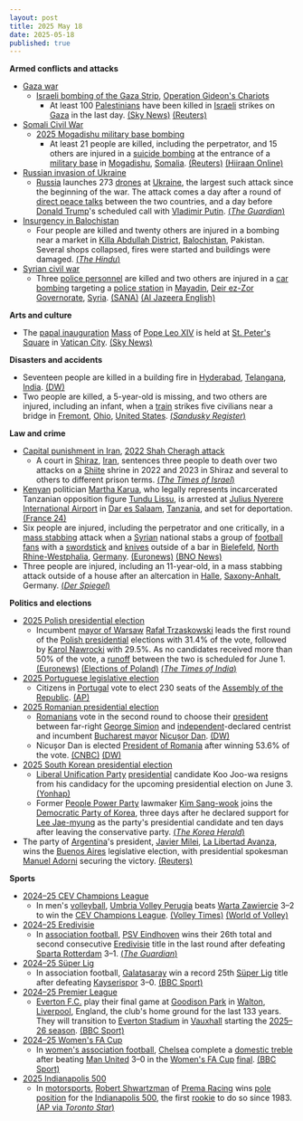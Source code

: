 ```yaml
---
layout: post
title: 2025 May 18
date: 2025-05-18
published: true
---
```



**Armed conflicts and attacks**

* [Gaza war](https://en.wikipedia.org/wiki/Gaza_war "Gaza war")
  + [Israeli bombing of the Gaza Strip](https://en.wikipedia.org/wiki/Israeli_bombing_of_the_Gaza_Strip "Israeli bombing of the Gaza Strip"), [Operation Gideon's Chariots](https://en.wikipedia.org/wiki/Operation_Gideon%27s_Chariots "Operation Gideon's Chariots")
    - At least 100 [Palestinians](https://en.wikipedia.org/wiki/Palestinians "Palestinians") have been killed in [Israeli](https://en.wikipedia.org/wiki/Israel "Israel") strikes on [Gaza](https://en.wikipedia.org/wiki/Gaza_Strip "Gaza Strip") in the last day. [(Sky News)](https://news.sky.com/story/at-least-66-people-killed-in-israeli-strikes-on-gaza-women-and-children-among-dead-medics-say-13369334) [(Reuters)](https://www.reuters.com/world/middle-east/israel-airstrike-kills-least-24-gaza-mediators-host-ceasefire-talks-2025-05-17/)
* [Somali Civil War](https://en.wikipedia.org/wiki/Somali_Civil_War_%282009%E2%80%93present%29 "Somali Civil War (2009–present)")
  + [2025 Mogadishu military base bombing](https://en.wikipedia.org/wiki/2025_Mogadishu_military_base_bombing "2025 Mogadishu military base bombing")
    - At least 21 people are killed, including the perpetrator, and 15 others are injured in a [suicide bombing](https://en.wikipedia.org/wiki/Suicide_bombing "Suicide bombing") at the entrance of a [military base](https://en.wikipedia.org/wiki/Military_base "Military base") in [Mogadishu](https://en.wikipedia.org/wiki/Mogadishu "Mogadishu"), [Somalia](https://en.wikipedia.org/wiki/Somalia "Somalia"). [(Reuters)](https://www.reuters.com/world/africa/mogadishu-suicide-bomber-kills-least-10-army-recruitment-drive-2025-05-18/) [(Hiiraan Online)](https://www.hiiraan.com/news4/2025/May/201555/death_toll_climbs_to_20_in_mogadishu_suicide_bombing_claimed_by_al_shabab.aspx)
* [Russian invasion of Ukraine](https://en.wikipedia.org/wiki/Russian_invasion_of_Ukraine "Russian invasion of Ukraine")
  + [Russia](https://en.wikipedia.org/wiki/Russia "Russia") launches 273 [drones](https://en.wikipedia.org/wiki/Loitering_munition "Loitering munition") at [Ukraine](https://en.wikipedia.org/wiki/Ukraine "Ukraine"), the largest such attack since the beginning of the war. The attack comes a day after a round of [direct peace talks](https://en.wikipedia.org/wiki/Peace_negotiations_in_the_Russian_invasion_of_Ukraine "Peace negotiations in the Russian invasion of Ukraine") between the two countries, and a day before [Donald Trump](https://en.wikipedia.org/wiki/Donald_Trump "Donald Trump")'s scheduled call with [Vladimir Putin](https://en.wikipedia.org/wiki/Vladimir_Putin "Vladimir Putin"). [(*The Guardian*)](https://www.theguardian.com/world/2025/may/18/ukraine-reports-largest-drone-attack-from-russia-since-war-began)
* [Insurgency in Balochistan](https://en.wikipedia.org/wiki/Insurgency_in_Balochistan "Insurgency in Balochistan")
  + Four people are killed and twenty others are injured in a bombing near a market in [Killa Abdullah District](https://en.wikipedia.org/wiki/Killa_Abdullah_District "Killa Abdullah District"), [Balochistan](https://en.wikipedia.org/wiki/Balochistan%2C_Pakistan "Balochistan, Pakistan"), Pakistan. Several shops collapsed, fires were started and buildings were damaged. [(*The Hindu*)](https://www.thehindu.com/news/international/pakistan-balochistan-killa-abdullah-market-bomb-blast/article69592770.ece)
* [Syrian civil war](https://en.wikipedia.org/wiki/Syrian_civil_war "Syrian civil war")
  + Three [police personnel](https://en.wikipedia.org/wiki/Public_Security_Police_%28Syria%29 "Public Security Police (Syria)") are killed and two others are injured in a [car bombing](https://en.wikipedia.org/wiki/Car_bomb "Car bomb") targeting a [police station](https://en.wikipedia.org/wiki/Police_station "Police station") in [Mayadin](https://en.wikipedia.org/wiki/Mayadin "Mayadin"), [Deir ez-Zor Governorate](https://en.wikipedia.org/wiki/Deir_ez-Zor_Governorate "Deir ez-Zor Governorate"), [Syria](https://en.wikipedia.org/wiki/Syria "Syria"). [(SANA)](https://www.sana.sy/en/?p=356089) [(Al Jazeera English)](https://www.aljazeera.com/news/2025/5/18/deadly-blast-rocks-police-station-in-eastern-syria-killing-three-report)

**Arts and culture**

* The [papal inauguration](https://en.wikipedia.org/wiki/Papal_inauguration "Papal inauguration") [Mass](https://en.wikipedia.org/wiki/Mass_%28liturgy%29 "Mass (liturgy)") of [Pope Leo XIV](https://en.wikipedia.org/wiki/Pope_Leo_XIV "Pope Leo XIV") is held at [St. Peter's Square](https://en.wikipedia.org/wiki/St._Peter%27s_Square "St. Peter's Square") in [Vatican City](https://en.wikipedia.org/wiki/Vatican_City "Vatican City"). [(Sky News)](https://news.sky.com/story/pope-leo-inauguration-live-world-leaders-and-royals-to-attend-event-as-tens-of-thousands-gather-in-vatican-city-13369202)

**Disasters and accidents**

* Seventeen people are killed in a building fire in [Hyderabad](https://en.wikipedia.org/wiki/Hyderabad "Hyderabad"), [Telangana](https://en.wikipedia.org/wiki/Telangana "Telangana"), [India](https://en.wikipedia.org/wiki/India "India"). [(DW)](https://www.dw.com/en/india-building-fire-kills-17-in-hyderabad/a-72581271)
* Two people are killed, a 5-year-old is missing, and two others are injured, including an infant, when a [train](https://en.wikipedia.org/wiki/Train "Train") strikes five civilians near a bridge in [Fremont](https://en.wikipedia.org/wiki/Fremont%2C_Ohio "Fremont, Ohio"), [Ohio](https://en.wikipedia.org/wiki/Ohio "Ohio"), [United States](https://en.wikipedia.org/wiki/United_States "United States"). [(*Sandusky Register*)](https://sanduskyregister.com/news/588282/update-2-killed-in-fremont-train-collision/)

**Law and crime**

* [Capital punishment in Iran](https://en.wikipedia.org/wiki/Capital_punishment_in_Iran "Capital punishment in Iran"), [2022 Shah Cheragh attack](https://en.wikipedia.org/wiki/2022_Shah_Cheragh_attack "2022 Shah Cheragh attack")
  + A court in [Shiraz](https://en.wikipedia.org/wiki/Shiraz "Shiraz"), [Iran](https://en.wikipedia.org/wiki/Iran "Iran"), sentences three people to death over two attacks on a [Shiite](https://en.wikipedia.org/wiki/Shia_Islam "Shia Islam") shrine in 2022 and 2023 in Shiraz and several to others to different prison terms. [(*The Times of Israel*)](https://www.timesofisrael.com/liveblog_entry/iran-sentences-3-to-death-over-islamic-state-claimed-attacks-on-shiite-shrine-in-shiraz/)
* [Kenyan](https://en.wikipedia.org/wiki/Kenya "Kenya") politician [Martha Karua](https://en.wikipedia.org/wiki/Martha_Karua "Martha Karua"), who legally represents incarcerated Tanzanian opposition figure [Tundu Lissu](https://en.wikipedia.org/wiki/Tundu_Lissu "Tundu Lissu"), is arrested at [Julius Nyerere International Airport](https://en.wikipedia.org/wiki/Julius_Nyerere_International_Airport "Julius Nyerere International Airport") in [Dar es Salaam](https://en.wikipedia.org/wiki/Dar_es_Salaam "Dar es Salaam"), [Tanzania](https://en.wikipedia.org/wiki/Tanzania "Tanzania"), and set for deportation. [(France 24)](https://www.france24.com/en/live-news/20250518-kenyan-politician-lawyer-for-tanzania-opposition-leader-arrested)
* Six people are injured, including the perpetrator and one critically, in a [mass stabbing](https://en.wikipedia.org/wiki/Mass_stabbing "Mass stabbing") attack when a [Syrian](https://en.wikipedia.org/wiki/Syria "Syria") national stabs a group of [football fans](https://en.wikipedia.org/wiki/Football_fans "Football fans") with a [swordstick](https://en.wikipedia.org/wiki/Swordstick "Swordstick") and [knives](https://en.wikipedia.org/wiki/Knife "Knife") outside of a bar in [Bielefeld](https://en.wikipedia.org/wiki/Bielefeld "Bielefeld"), [North Rhine-Westphalia](https://en.wikipedia.org/wiki/North_Rhine-Westphalia "North Rhine-Westphalia"), [Germany](https://en.wikipedia.org/wiki/Germany "Germany"). [(Euronews)](https://www.euronews.com/my-europe/2025/05/18/bielefeld-revellers-attacked-outside-a-bar-police-classify-the-offence-as-planned-assault) [(BNO News)](https://bnonews.com/index.php/2025/05/5-injured-in-stabbing-attack-in-germany-syrian-suspect-at-large/)
* Three people are injured, including an 11-year-old, in a mass stabbing attack outside of a house after an altercation in [Halle](https://en.wikipedia.org/wiki/Halle_%28Saale%29 "Halle (Saale)"), [Saxony-Anhalt](https://en.wikipedia.org/wiki/Saxony-Anhalt "Saxony-Anhalt"), Germany. [(*Der Spiegel*)](https://www.spiegel.de/panorama/justiz/halle-saale-mann-verletzt-mehrere-menschen-darunter-auch-kinder-a-af3ceea0-55d7-4c90-b38d-e40fd1d3d2a5)

**Politics and elections**

* [2025 Polish presidential election](https://en.wikipedia.org/wiki/2025_Polish_presidential_election "2025 Polish presidential election")
  + Incumbent [mayor of Warsaw](https://en.wikipedia.org/wiki/List_of_city_mayors_of_Warsaw "List of city mayors of Warsaw") [Rafał Trzaskowski](https://en.wikipedia.org/wiki/Rafa%C5%82_Trzaskowski "Rafał Trzaskowski") leads the first round of the [Polish presidential](https://en.wikipedia.org/wiki/President_of_Poland "President of Poland") elections with 31.4% of the vote, followed by [Karol Nawrocki](https://en.wikipedia.org/wiki/Karol_Nawrocki "Karol Nawrocki") with 29.5%. As no candidates received more than 50% of the vote, a [runoff](https://en.wikipedia.org/wiki/Runoff_voting "Runoff voting") between the two is scheduled for June 1. [(Euronews)](https://www.euronews.com/my-europe/2025/05/18/exit-poll-rafal-trzaskowski-narrowly-wins-polish-presidential-election-first-round) [(Elections of Poland)](https://wybory.gov.pl/prezydent2025/en/wynik/pl) [(*The Times of India*)](https://timesofindia.indiatimes.com/world/europe/poland-presidential-elections-2025-what-we-all-know-about-polls-contenders-and-key-decisive-factors/articleshow/121245183.cms)
* [2025 Portuguese legislative election](https://en.wikipedia.org/wiki/2025_Portuguese_legislative_election "2025 Portuguese legislative election")
  + Citizens in [Portugal](https://en.wikipedia.org/wiki/Portugal "Portugal") vote to elect 230 seats of the [Assembly of the Republic](https://en.wikipedia.org/wiki/Assembly_of_the_Republic_%28Portugal%29 "Assembly of the Republic (Portugal)"). [(AP)](https://apnews.com/article/portugal-election-politics-a7ad09455b14af8eb7722ac0008d96ed)
* [2025 Romanian presidential election](https://en.wikipedia.org/wiki/2025_Romanian_presidential_election "2025 Romanian presidential election")
  + [Romanians](https://en.wikipedia.org/wiki/Romanian_people "Romanian people") vote in the second round to choose their [president](https://en.wikipedia.org/wiki/President_of_Romania "President of Romania") between far-right [George Simion](https://en.wikipedia.org/wiki/George_Simion "George Simion") and [independent](https://en.wikipedia.org/wiki/Independent_politician "Independent politician")-declared centrist and incumbent [Bucharest mayor](https://en.wikipedia.org/wiki/Mayor_of_Bucharest "Mayor of Bucharest") [Nicușor Dan](https://en.wikipedia.org/wiki/Nicu%C8%99or_Dan "Nicușor Dan"). [(DW)](https://www.dw.com/en/romania-election-polls-open-in-tight-presidential-runoff/live-72578992)
  + Nicușor Dan is elected [President of Romania](https://en.wikipedia.org/wiki/President_of_Romania "President of Romania") after winning 53.6% of the vote. [(CNBC)](https://www.cnbc.com/2025/05/18/romanian-centrist-dan-poised-to-win-presidency-over-hard-right-rival.html) [(DW)](https://www.dw.com/en/romania-election-pro-eu-centrist-nicusor-dan-wins-runoff/live-72578992)
* [2025 South Korean presidential election](https://en.wikipedia.org/wiki/2025_South_Korean_presidential_election "2025 South Korean presidential election")
  + [Liberal Unification Party](https://en.wikipedia.org/wiki/Liberal_Unification_Party "Liberal Unification Party") [presidential](https://en.wikipedia.org/wiki/President_of_South_Korea "President of South Korea") candidate Koo Joo-wa resigns from his candidacy for the upcoming presidential election on June 3. [(Yonhap)](https://www.yna.co.kr/view/AKR20250518040100001#:~:text=%EC%B5%9C%EC%8B%A0%EB%89%B4%EC%8A%A4-,%EC%9E%90%EC%9C%A0%ED%86%B5%EC%9D%BC%EB%8B%B9,-%EA%B5%AC%EC%A3%BC%EC%99%80%20%EB%8C%80%EC%84%A0%20%ED%9B%84%EB%B3%B4)
  + Former [People Power Party](https://en.wikipedia.org/wiki/People_Power_Party_%28South_Korea%29 "People Power Party (South Korea)") lawmaker [Kim Sang-wook](https://en.wikipedia.org/wiki/Kim_Sang-wook_%28politician%29 "Kim Sang-wook (politician)") joins the [Democratic Party of Korea](https://en.wikipedia.org/wiki/Democratic_Party_%28South_Korea%2C_2015%29 "Democratic Party (South Korea, 2015)"), three days after he declared support for [Lee Jae-myung](https://en.wikipedia.org/wiki/Lee_Jae-myung "Lee Jae-myung") as the party's presidential candidate and ten days after leaving the conservative party. [(*The Korea Herald*)](https://www.koreaherald.com/article/10489790)
* The party of [Argentina](https://en.wikipedia.org/wiki/Argentina "Argentina")'s president, [Javier Milei](https://en.wikipedia.org/wiki/Javier_Milei "Javier Milei"), [La Libertad Avanza](https://en.wikipedia.org/wiki/La_Libertad_Avanza "La Libertad Avanza"), wins the [Buenos Aires](https://en.wikipedia.org/wiki/Buenos_Aires "Buenos Aires") legislative election, with presidential spokesman [Manuel Adorni](https://en.wikipedia.org/wiki/Manuel_Adorni "Manuel Adorni") securing the victory. [(Reuters)](https://www.reuters.com/world/americas/argentinas-milei-wins-show-support-buenos-aires-election-2025-05-18/)

**Sports**

* [2024–25 CEV Champions League](https://en.wikipedia.org/wiki/2024%E2%80%9325_CEV_Champions_League "2024–25 CEV Champions League")
  + In men's [volleyball](https://en.wikipedia.org/wiki/Volleyball "Volleyball"), [Umbria Volley Perugia](https://en.wikipedia.org/wiki/Umbria_Volley_Perugia "Umbria Volley Perugia") beats [Warta Zawiercie](https://en.wikipedia.org/wiki/Warta_Zawiercie_%28volleyball%29 "Warta Zawiercie (volleyball)") 3–2 to win the [CEV Champions League](https://en.wikipedia.org/wiki/CEV_Champions_League "CEV Champions League"). [(Volley Times)](https://volleytimes.com/2025/05/18/champions-league-perugia-rejected-alurons-comeback-to-take-2025-title-bronze-for-jastrzebski/) [(World of Volley)](https://worldofvolley.com/)
* [2024–25 Eredivisie](https://en.wikipedia.org/wiki/2024%E2%80%9325_Eredivisie "2024–25 Eredivisie")
  + In [association football](https://en.wikipedia.org/wiki/Association_football "Association football"), [PSV Eindhoven](https://en.wikipedia.org/wiki/PSV_Eindhoven "PSV Eindhoven") wins their 26th total and second consecutive [Eredivisie](https://en.wikipedia.org/wiki/Eredivisie "Eredivisie") title in the last round after defeating [Sparta Rotterdam](https://en.wikipedia.org/wiki/Sparta_Rotterdam "Sparta Rotterdam") 3–1. [(*The Guardian*)](https://www.theguardian.com/football/2025/may/18/european-football-la-liga-serie-a-napoli-inter-eredivisie-psv-ajax)
* [2024–25 Süper Lig](https://en.wikipedia.org/wiki/2024%E2%80%9325_S%C3%BCper_Lig "2024–25 Süper Lig")
  + In association football, [Galatasaray](https://en.wikipedia.org/wiki/Galatasaray_S.K._%28football%29 "Galatasaray S.K. (football)") win a record 25th [Süper Lig](https://en.wikipedia.org/wiki/S%C3%BCper_Lig "Süper Lig") title after defeating [Kayserispor](https://en.wikipedia.org/wiki/Kayserispor "Kayserispor") 3–0. [(BBC Sport)](https://www.bbc.com/sport/football/live/clyrj9271pzt)
* [2024–25 Premier League](https://en.wikipedia.org/wiki/2024%E2%80%9325_Premier_League "2024–25 Premier League")
  + [Everton F.C.](https://en.wikipedia.org/wiki/Everton_F.C. "Everton F.C.") play their final game at [Goodison Park](https://en.wikipedia.org/wiki/Goodison_Park "Goodison Park") in [Walton](https://en.wikipedia.org/wiki/Walton%2C_Liverpool "Walton, Liverpool"), [Liverpool](https://en.wikipedia.org/wiki/Liverpool "Liverpool"), England, the club's home ground for the last 133 years. They will transition to [Everton Stadium](https://en.wikipedia.org/wiki/Everton_Stadium "Everton Stadium") in [Vauxhall](https://en.wikipedia.org/wiki/Vauxhall "Vauxhall") starting the [2025–26 season](https://en.wikipedia.org/wiki/2025%E2%80%9326_Premier_League "2025–26 Premier League"). [(BBC Sport)](https://www.bbc.com/sport/football/articles/cly31g20ygvo)
* [2024–25 Women's FA Cup](https://en.wikipedia.org/wiki/2024%E2%80%9325_Women%27s_FA_Cup "2024–25 Women's FA Cup")
  + In [women's association football](https://en.wikipedia.org/wiki/Women%27s_association_football "Women's association football"), [Chelsea](https://en.wikipedia.org/wiki/Chelsea_F.C._Women "Chelsea F.C. Women") complete a [domestic treble](https://en.wikipedia.org/wiki/Treble_%28association_football%29 "Treble (association football)") after beating [Man United](https://en.wikipedia.org/wiki/Manchester_United_W.F.C. "Manchester United W.F.C.") 3–0 in the [Women's FA Cup](https://en.wikipedia.org/wiki/Women%27s_FA_Cup "Women's FA Cup") [final](https://en.wikipedia.org/wiki/2025_Women%27s_FA_Cup_final "2025 Women's FA Cup final"). [(BBC Sport)](https://www.bbc.com/sport/football/live/c5yegvjzq0vt#Report)
* [2025 Indianapolis 500](https://en.wikipedia.org/wiki/2025_Indianapolis_500 "2025 Indianapolis 500")
  + In [motorsports](https://en.wikipedia.org/wiki/Motorsports "Motorsports"), [Robert Shwartzman](https://en.wikipedia.org/wiki/Robert_Shwartzman "Robert Shwartzman") of [Prema Racing](https://en.wikipedia.org/wiki/Prema_Racing "Prema Racing") wins [pole position](https://en.wikipedia.org/wiki/Pole_position "Pole position") for the [Indianapolis 500](https://en.wikipedia.org/wiki/Indianapolis_500 "Indianapolis 500"), the first [rookie](https://en.wikipedia.org/wiki/Rookie "Rookie") to do so since 1983. [(AP via *Toronto Star*)](https://www.thestar.com/sports/auto-racing/shwartzman-shocks-the-field-as-he-becomes-1st-indy-500-rookie-since-1983-to-win/article_9e847a1d-fa86-5fdc-97e1-30dc942a062a.html)
